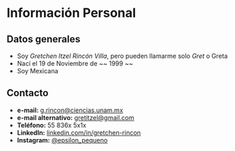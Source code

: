 # Información Personal

## Datos generales

- Soy *Gretchen Itzel Rincón Villa*, pero pueden llamarme solo *Gret* o Greta
- Nací el 19 de Noviembre de ~~ 1999 ~~
- Soy Mexicana


## Contacto
- **e-mail:** [g.rincon@ciencias.unam.mx](mailto:g.rincon@ciencias.unam.mx)
- **e-mail alternativo:** [gretitzel@gmail.com](mailto:gretitzel@gmail.com)
- **Teléfono:**  55 836x 5x1x
- **LinkedIn:** [linkedin.com/in/gretchen-rincon](https://www.linkedin.com/in/gretchen-itzel-rincon-villa/)
- **Instagram:** [@epsilon_pequeno](https://www.instagram.com/epsilon_pequeno)

